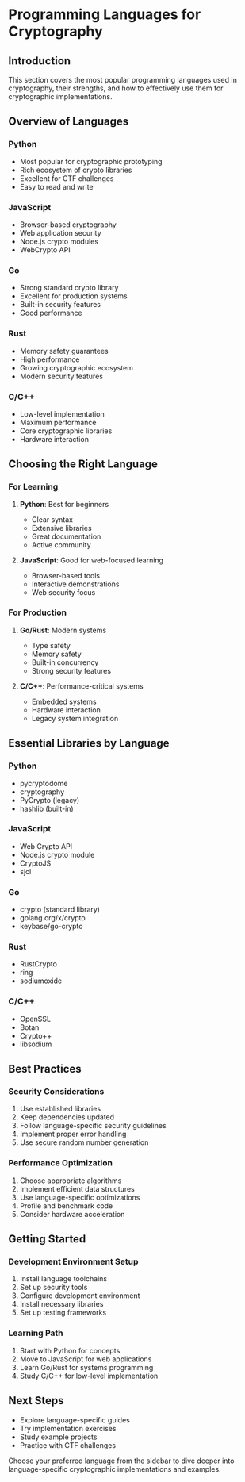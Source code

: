 # Programming Languages for Cryptography

## Introduction
This section covers the most popular programming languages used in cryptography, their strengths, and how to effectively use them for cryptographic implementations.

## Overview of Languages

### Python
- Most popular for cryptographic prototyping
- Rich ecosystem of crypto libraries
- Excellent for CTF challenges
- Easy to read and write

### JavaScript
- Browser-based cryptography
- Web application security
- Node.js crypto modules
- WebCrypto API

### Go
- Strong standard crypto library
- Excellent for production systems
- Built-in security features
- Good performance

### Rust
- Memory safety guarantees
- High performance
- Growing cryptographic ecosystem
- Modern security features

### C/C++
- Low-level implementation
- Maximum performance
- Core cryptographic libraries
- Hardware interaction

## Choosing the Right Language

### For Learning
1. **Python**: Best for beginners
   - Clear syntax
   - Extensive libraries
   - Great documentation
   - Active community

2. **JavaScript**: Good for web-focused learning
   - Browser-based tools
   - Interactive demonstrations
   - Web security focus

### For Production
1. **Go/Rust**: Modern systems
   - Type safety
   - Memory safety
   - Built-in concurrency
   - Strong security features

2. **C/C++**: Performance-critical systems
   - Embedded systems
   - Hardware interaction
   - Legacy system integration

## Essential Libraries by Language

### Python
- pycryptodome
- cryptography
- PyCrypto (legacy)
- hashlib (built-in)

### JavaScript
- Web Crypto API
- Node.js crypto module
- CryptoJS
- sjcl

### Go
- crypto (standard library)
- golang.org/x/crypto
- keybase/go-crypto

### Rust
- RustCrypto
- ring
- sodiumoxide

### C/C++
- OpenSSL
- Botan
- Crypto++
- libsodium

## Best Practices

### Security Considerations
1. Use established libraries
2. Keep dependencies updated
3. Follow language-specific security guidelines
4. Implement proper error handling
5. Use secure random number generation

### Performance Optimization
1. Choose appropriate algorithms
2. Implement efficient data structures
3. Use language-specific optimizations
4. Profile and benchmark code
5. Consider hardware acceleration

## Getting Started

### Development Environment Setup
1. Install language toolchains
2. Set up security tools
3. Configure development environment
4. Install necessary libraries
5. Set up testing frameworks

### Learning Path
1. Start with Python for concepts
2. Move to JavaScript for web applications
3. Learn Go/Rust for systems programming
4. Study C/C++ for low-level implementation

## Next Steps
- Explore language-specific guides
- Try implementation exercises
- Study example projects
- Practice with CTF challenges

Choose your preferred language from the sidebar to dive deeper into language-specific cryptographic implementations and examples.